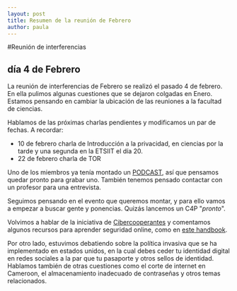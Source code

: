 ```yaml
---
layout: post
title: Resumen de la reunión de Febrero
author: paula
---
```


#Reunión de interferencias
## día 4 de Febrero

La reunión de interferencias de Febrero se realizó el pasado 4 de febrero. En ella pulimos algunas cuestiones que se dejaron colgadas en Enero. Estamos pensando en cambiar la ubicación de las reuniones a la facultad de ciencias.

Hablamos de las próximas charlas pendientes y modificamos un par de fechas. A recordar:

- 10 de febrero charla de Introducción a la privacidad, en ciencias por la tarde y una segunda en la ETSIIT el día 20.
- 22 de febrero charla de TOR

Uno de los miembros ya tenía montado un [PODCAST](http://www.ivoox.com/podcast-computinglife_sq_f1362921_1.html), así que pensamos quedar pronto para grabar uno. También tenemos pensado contactar con un profesor para una entrevista.

Seguimos pensando en el evento que queremos montar, y para ello vamos a empezar a buscar gente y ponencias. Quizás lancemos un C4P "_pronto_".

Volvimos a hablar de la iniciativa de [Cibercooperantes](https://menores.osi.es/cibercooperantes) y comentamos algunos recursos para aprender seguridad online, como en [este handbook](https://handbookproject.github.io/).

Por otro lado, estuvimos debatiendo sobre la política invasiva que se ha implementado en estados unidos, en la cual debes ceder tu identidad digital en redes sociales a la par que tu pasaporte y otros sellos de identidad. Hablamos también de otras cuestiones como el corte de internet en Cameroon, el almacenamiento inadecuado de contraseñas y otros temas relacionados.  
